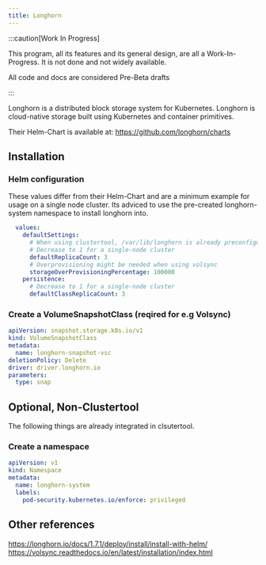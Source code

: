 ```yaml
---
title: Longhorn
---
```



:::caution[Work In Progress]

This program, all its features and its general design, are all a Work-In-Progress. It is not done and not widely available.

All code and docs are considered Pre-Beta drafts

:::

Longhorn is a distributed block storage system for Kubernetes. Longhorn is cloud-native storage built using Kubernetes and container primitives.

Their Helm-Chart is available at: <https://github.com/longhorn/charts>

## Installation

### Helm configuration

These values differ from their Helm-Chart and are a minimum example for usage on a single node cluster.
Its adviced to use the pre-created longhorn-system namespace to install longhorn into.

```yaml
  values:
    defaultSettings:
      # When using clustertool, /var/lib/longhorn is already preconfigured and can be used as is.
      # Decrease to 1 for a single-node cluster
      defaultReplicaCount: 3
      # Overprovisioning might be needed when using volsync
      storageOverProvisioningPercentage: 100000
    persistence:
      # Decrease to 1 for a single-node cluster
      defaultClassReplicaCount: 3
```

### Create a VolumeSnapshotClass (reqired for e.g Volsync)

```yaml
apiVersion: snapshot.storage.k8s.io/v1
kind: VolumeSnapshotClass
metadata:
  name: longhorn-snapshot-vsc
deletionPolicy: Delete
driver: driver.longhorn.io
parameters:
  type: snap
```

## Optional, Non-Clustertool

The following things are already integrated in clsutertool.


### Create a namespace


```yaml
apiVersion: v1
kind: Namespace
metadata:
  name: longhorn-system
  labels:
    pod-security.kubernetes.io/enforce: privileged
```



## Other references

<https://longhorn.io/docs/1.7.1/deploy/install/install-with-helm/>
<https://volsync.readthedocs.io/en/latest/installation/index.html>
